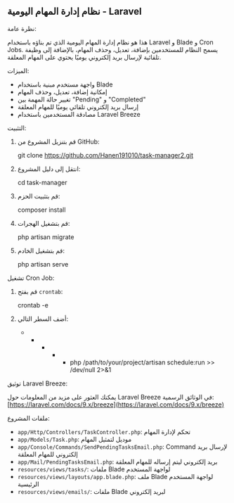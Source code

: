 ## نظام إدارة المهام اليومية - Laravel

نظرة عامة:

هذا هو نظام إدارة المهام اليومية الذي تم بناؤه باستخدام Laravel و Blade و Cron Jobs. يسمح النظام للمستخدمين بإضافة، تعديل، وحذف المهام، بالإضافة إلى وظيفة تلقائية لإرسال بريد إلكتروني يوميًا يحتوي على المهام المعلقة. 

الميزات:

- واجهة مستخدم مبنية باستخدام Blade
- إمكانية إضافة، تعديل، وحذف المهام
- تغيير حالة المهمة بين "Pending" و "Completed"
- إرسال بريد إلكتروني تلقائي يوميًا للمهام المعلقة
- مصادقة المستخدمين باستخدام Laravel Breeze

التثبيت:

1. قم بتنزيل المشروع من GitHub:
    
    git clone https://github.com/Hanen191010/task-manager2.git
    
2. انتقل إلى دليل المشروع:
    
    cd task-manager
    
3. قم بتثبيت الحزم:
    
    composer install
    
4. قم بتشغيل الهجرات:
    
    php artisan migrate
    
5. قم بتشغيل الخادم:
    
    php artisan serve
    

تشغيل Cron Job:

1. قم بفتح `crontab`:
    
    crontab -e
    
2. أضف السطر التالي:
    
    * * * * * php /path/to/your/project/artisan schedule:run >> /dev/null 2>&1
    

توثيق Laravel Breeze:

يمكنك العثور على مزيد من المعلومات حول Laravel Breeze في الوثائق الرسمية: [https://laravel.com/docs/9.x/breeze](https://laravel.com/docs/9.x/breeze)

ملفات المشروع:

- `app/Http/Controllers/TaskController.php`: تحكم لإدارة المهام
- `app/Models/Task.php`: موديل لتمثيل المهام
- `app/Console/Commands/SendPendingTasksEmail.php`: Command لإرسال بريد إلكتروني للمهام المعلقة
- `app/Mail/PendingTasksEmail.php`: بريد إلكتروني ليتم إرساله للمهام المعلقة
- `resources/views/tasks/`: ملفات Blade لواجهة المستخدم
- `resources/views/layouts/app.blade.php`: ملف Blade لواجهة المستخدم الرئيسية
- `resources/views/emails/`: ملفات Blade لبريد إلكتروني
